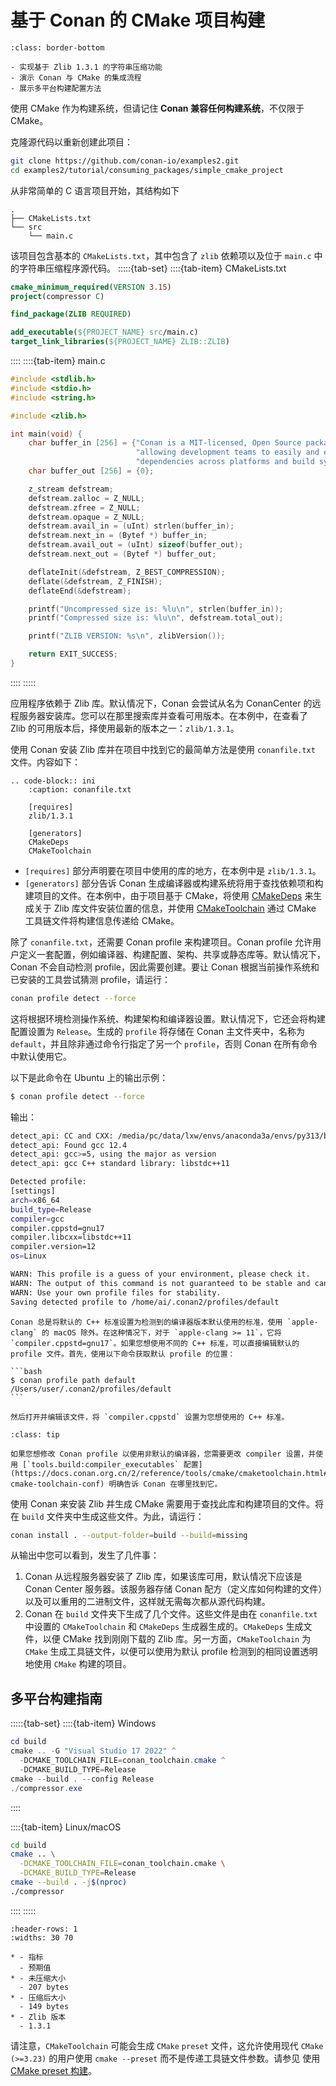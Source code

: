 # 基于 Conan 的 CMake 项目构建

```{topic} 项目目标
:class: border-bottom

- 实现基于 Zlib 1.3.1 的字符串压缩功能
- 演示 Conan 与 CMake 的集成流程
- 展示多平台构建配置方法
```

使用 CMake 作为构建系统，但请记住 **Conan 兼容任何构建系统**，不仅限于 CMake。

克隆源代码以重新创建此项目：

```bash
git clone https://github.com/conan-io/examples2.git
cd examples2/tutorial/consuming_packages/simple_cmake_project
```

从非常简单的 C 语言项目开始，其结构如下
```
.
├── CMakeLists.txt
└── src
    └── main.c
```

该项目包含基本的 `CMakeLists.txt`，其中包含了 `zlib` 依赖项以及位于 `main.c` 中的字符串压缩程序源代码。
:::::{tab-set}
::::{tab-item} CMakeLists.txt
```cmake
cmake_minimum_required(VERSION 3.15)
project(compressor C)

find_package(ZLIB REQUIRED)

add_executable(${PROJECT_NAME} src/main.c)
target_link_libraries(${PROJECT_NAME} ZLIB::ZLIB)
```
::::
::::{tab-item} main.c
```cpp
#include <stdlib.h>
#include <stdio.h>
#include <string.h>

#include <zlib.h>

int main(void) {
    char buffer_in [256] = {"Conan is a MIT-licensed, Open Source package manager for C and C++ development, "
                            "allowing development teams to easily and efficiently manage their packages and "
                            "dependencies across platforms and build systems."};
    char buffer_out [256] = {0};

    z_stream defstream;
    defstream.zalloc = Z_NULL;
    defstream.zfree = Z_NULL;
    defstream.opaque = Z_NULL;
    defstream.avail_in = (uInt) strlen(buffer_in);
    defstream.next_in = (Bytef *) buffer_in;
    defstream.avail_out = (uInt) sizeof(buffer_out);
    defstream.next_out = (Bytef *) buffer_out;

    deflateInit(&defstream, Z_BEST_COMPRESSION);
    deflate(&defstream, Z_FINISH);
    deflateEnd(&defstream);

    printf("Uncompressed size is: %lu\n", strlen(buffer_in));
    printf("Compressed size is: %lu\n", defstream.total_out);

    printf("ZLIB VERSION: %s\n", zlibVersion());

    return EXIT_SUCCESS;
}
```
::::
:::::

应用程序依赖于 Zlib 库。默认情况下，Conan 会尝试从名为 ConanCenter 的远程服务器安装库。您可以在那里搜索库并查看可用版本。在本例中，在查看了 Zlib 的可用版本后，择使用最新的版本之一：`zlib/1.3.1`。

使用 Conan 安装 Zlib 库并在项目中找到它的最简单方法是使用 `conanfile.txt` 文件。内容如下：

````{eval-rst}
.. code-block:: ini
    :caption: conanfile.txt

    [requires]
    zlib/1.3.1

    [generators]
    CMakeDeps
    CMakeToolchain
````

- `[requires]` 部分声明要在项目中使用的库的地方，在本例中是 `zlib/1.3.1`。
- `[generators]` 部分告诉 Conan 生成编译器或构建系统将用于查找依赖项和构建项目的文件。在本例中，由于项目基于 CMake，将使用 [CMakeDeps](https://docs.conan.org.cn/2/reference/tools/cmake/cmakedeps.html#conan-tools-cmakedeps) 来生成关于 Zlib 库文件安装位置的信息，并使用 [CMakeToolchain](https://docs.conan.org.cn/2/reference/tools/cmake/cmaketoolchain.html#conan-tools-cmaketoolchain) 通过 CMake 工具链文件将构建信息传递给 CMake。

除了 `conanfile.txt`，还需要 Conan profile 来构建项目。Conan profile 允许用户定义一套配置，例如编译器、构建配置、架构、共享或静态库等。默认情况下，Conan 不会自动检测 profile，因此需要创建。要让 Conan 根据当前操作系统和已安装的工具尝试猜测 profile，请运行：

```bash
conan profile detect --force
```

这将根据环境检测操作系统、构建架构和编译器设置。默认情况下，它还会将构建配置设置为 `Release`。生成的 `profile` 将存储在 Conan 主文件夹中，名称为 `default`，并且除非通过命令行指定了另一个 `profile`，否则 Conan 在所有命令中默认使用它。

以下是此命令在 Ubuntu 上的输出示例：

```bash
$ conan profile detect --force
```

输出：

```bash
detect_api: CC and CXX: /media/pc/data/lxw/envs/anaconda3a/envs/py313/bin/x86_64-conda-linux-gnu-cc, /media/pc/data/lxw/envs/anaconda3a/envs/py313/bin/x86_64-conda-linux-gnu-c++ 
detect_api: Found gcc 12.4
detect_api: gcc>=5, using the major as version
detect_api: gcc C++ standard library: libstdc++11

Detected profile:
[settings]
arch=x86_64
build_type=Release
compiler=gcc
compiler.cppstd=gnu17
compiler.libcxx=libstdc++11
compiler.version=12
os=Linux

WARN: This profile is a guess of your environment, please check it.
WARN: The output of this command is not guaranteed to be stable and can change in future Conan versions.
WARN: Use your own profile files for stability.
Saving detected profile to /home/ai/.conan2/profiles/default
```

````{admonition} 关于 Conan 检测到的 C++ 标准的说明
Conan 总是将默认的 C++ 标准设置为检测到的编译器版本默认使用的标准，使用 `apple-clang` 的 macOS 除外。在这种情况下，对于 `apple-clang >= 11`，它将 `compiler.cppstd=gnu17`。如果您想使用不同的 C++ 标准，可以直接编辑默认的 profile 文件。首先，使用以下命令获取默认 profile 的位置：

```bash
$ conan profile path default
/Users/user/.conan2/profiles/default
```

然后打开并编辑该文件，将 `compiler.cppstd` 设置为您想使用的 C++ 标准。
````

````{admonition} 自定义编译器配置
:class: tip

如果您想修改 Conan profile 以使用非默认的编译器，您需要更改 compiler 设置，并使用 [`tools.build:compiler_executables` 配置](https://docs.conan.org.cn/2/reference/tools/cmake/cmaketoolchain.html#conan-cmake-toolchain-conf) 明确告诉 Conan 在哪里找到它。
````

使用 Conan 来安装 Zlib 并生成 CMake 需要用于查找此库和构建项目的文件。将在 `build` 文件夹中生成这些文件。为此，请运行：
```bash
conan install . --output-folder=build --build=missing
```

从输出中您可以看到，发生了几件事：

1. Conan 从远程服务器安装了 Zlib 库，如果该库可用，默认情况下应该是 Conan Center 服务器。该服务器存储 Conan 配方（定义库如何构建的文件）以及可以重用的二进制文件，这样就无需每次都从源代码构建。
2. Conan 在 `build` 文件夹下生成了几个文件。这些文件是由在 `conanfile.txt` 中设置的 `CMakeToolchain` 和 `CMakeDeps` 生成器生成的。`CMakeDeps` 生成文件，以便 CMake 找到刚刚下载的 Zlib 库。另一方面，`CMakeToolchain` 为 `CMake` 生成工具链文件，以便可以使用为默认 profile 检测到的相同设置透明地使用 `CMake` 构建的项目。

## 多平台构建指南

:::::{tab-set}
::::{tab-item} Windows
```powershell
cd build
cmake .. -G "Visual Studio 17 2022" ^
  -DCMAKE_TOOLCHAIN_FILE=conan_toolchain.cmake ^
  -DCMAKE_BUILD_TYPE=Release
cmake --build . --config Release
./compressor.exe
```
:::: 

::::{tab-item} Linux/macOS
```bash
cd build
cmake .. \
  -DCMAKE_TOOLCHAIN_FILE=conan_toolchain.cmake \
  -DCMAKE_BUILD_TYPE=Release
cmake --build . -j$(nproc)
./compressor
```
::::
:::::

```{list-table} 构建结果验证
:header-rows: 1
:widths: 30 70

* - 指标
  - 预期值
* - 未压缩大小
  - 207 bytes
* - 压缩后大小
  - 149 bytes
* - Zlib 版本
  - 1.3.1
```

请注意，`CMakeToolchain` 可能会生成 `CMake` `preset` 文件，这允许使用现代 `CMake (>=3.23)` 的用户使用 `cmake --preset` 而不是传递工具链文件参数。请参见 使用 [CMake preset 构建](https://docs.conan.org.cn/2/examples/tools/cmake/cmake_toolchain/build_project_cmake_presets.html#examples-tools-cmake-toolchain-build-project-presets)。
